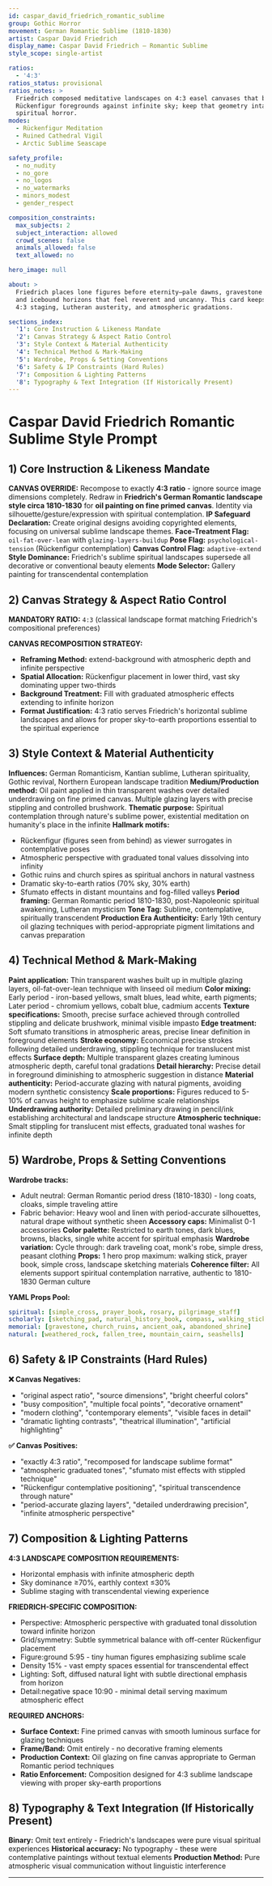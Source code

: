 ```yaml
---
id: caspar_david_friedrich_romantic_sublime
group: Gothic Horror
movement: German Romantic Sublime (1810-1830)
artist: Caspar David Friedrich
display_name: Caspar David Friedrich — Romantic Sublime
style_scope: single-artist

ratios:
  - '4:3'
ratios_status: provisional
ratios_notes: >
  Friedrich composed meditative landscapes on 4:3 easel canvases that balance
  Rückenfigur foregrounds against infinite sky; keep that geometry intact for
  spiritual horror.
modes:
  - Rückenfigur Meditation
  - Ruined Cathedral Vigil
  - Arctic Sublime Seascape

safety_profile:
  - no_nudity
  - no_gore
  - no_logos
  - no_watermarks
  - minors_modest
  - gender_respect

composition_constraints:
  max_subjects: 2
  subject_interaction: allowed
  crowd_scenes: false
  animals_allowed: false
  text_allowed: no

hero_image: null

about: >
  Friedrich places lone figures before eternity—pale dawns, gravestone silhouettes,
  and icebound horizons that feel reverent and uncanny. This card keeps his
  4:3 staging, Lutheran austerity, and atmospheric gradations.

sections_index:
  '1': Core Instruction & Likeness Mandate
  '2': Canvas Strategy & Aspect Ratio Control
  '3': Style Context & Material Authenticity
  '4': Technical Method & Mark-Making
  '5': Wardrobe, Props & Setting Conventions
  '6': Safety & IP Constraints (Hard Rules)
  '7': Composition & Lighting Patterns
  '8': Typography & Text Integration (If Historically Present)
---
```

# Caspar David Friedrich Romantic Sublime Style Prompt

## 1) Core Instruction & Likeness Mandate

**CANVAS OVERRIDE:** Recompose to exactly **4:3 ratio** - ignore source image dimensions completely. Redraw in **Friedrich's German Romantic landscape style circa 1810-1830** for **oil painting on fine primed canvas**. Identity via silhouette/gesture/expression with spiritual contemplation. **IP Safeguard Declaration:** Create original designs avoiding copyrighted elements, focusing on universal sublime landscape themes. **Face-Treatment Flag:** `oil-fat-over-lean` with `glazing-layers-buildup` **Pose Flag:** `psychological-tension` (Rückenfigur contemplation) **Canvas Control Flag:** `adaptive-extend` **Style Dominance:** Friedrich's sublime spiritual landscapes supersede all decorative or conventional beauty elements **Mode Selector:** Gallery painting for transcendental contemplation

## 2) Canvas Strategy & Aspect Ratio Control

**MANDATORY RATIO:** `4:3` (classical landscape format matching Friedrich's compositional preferences)

**CANVAS RECOMPOSITION STRATEGY:**

- **Reframing Method:** extend-background with atmospheric depth and infinite perspective
- **Spatial Allocation:** Rückenfigur placement in lower third, vast sky dominating upper two-thirds
- **Background Treatment:** Fill with graduated atmospheric effects extending to infinite horizon
- **Format Justification:** 4:3 ratio serves Friedrich's horizontal sublime landscapes and allows for proper sky-to-earth proportions essential to the spiritual experience

## 3) Style Context & Material Authenticity

**Influences:** German Romanticism, Kantian sublime, Lutheran spirituality, Gothic revival, Northern European landscape tradition **Medium/Production method:** Oil paint applied in thin transparent washes over detailed underdrawing on fine primed canvas. Multiple glazing layers with precise stippling and controlled brushwork. **Thematic purpose:** Spiritual contemplation through nature's sublime power, existential meditation on humanity's place in the infinite **Hallmark motifs:**

- Rückenfigur (figures seen from behind) as viewer surrogates in contemplative poses
- Atmospheric perspective with graduated tonal values dissolving into infinity
- Gothic ruins and church spires as spiritual anchors in natural vastness
- Dramatic sky-to-earth ratios (70% sky, 30% earth)
- Sfumato effects in distant mountains and fog-filled valleys **Period framing:** German Romantic period 1810-1830, post-Napoleonic spiritual awakening, Lutheran mysticism **Tone Tag:** Sublime, contemplative, spiritually transcendent **Production Era Authenticity:** Early 19th century oil glazing techniques with period-appropriate pigment limitations and canvas preparation

## 4) Technical Method & Mark-Making

**Paint application:** Thin transparent washes built up in multiple glazing layers, oil-fat-over-lean technique with linseed oil medium **Color mixing:** Early period - iron-based yellows, smalt blues, lead white, earth pigments; Later period - chromium yellows, cobalt blue, cadmium accents **Texture specifications:** Smooth, precise surface achieved through controlled stippling and delicate brushwork, minimal visible impasto **Edge treatment:** Soft sfumato transitions in atmospheric areas, precise linear definition in foreground elements **Stroke economy:** Economical precise strokes following detailed underdrawing, stippling technique for translucent mist effects **Surface depth:** Multiple transparent glazes creating luminous atmospheric depth, careful tonal gradations **Detail hierarchy:** Precise detail in foreground diminishing to atmospheric suggestion in distance **Material authenticity:** Period-accurate glazing with natural pigments, avoiding modern synthetic consistency **Scale proportions:** Figures reduced to 5-10% of canvas height to emphasize sublime scale relationships **Underdrawing authority:** Detailed preliminary drawing in pencil/ink establishing architectural and landscape structure **Atmospheric technique:** Smalt stippling for translucent mist effects, graduated tonal washes for infinite depth

## 5) Wardrobe, Props & Setting Conventions

**Wardrobe tracks:**

- Adult neutral: German Romantic period dress (1810-1830) - long coats, cloaks, simple traveling attire
- Fabric behavior: Heavy wool and linen with period-accurate silhouettes, natural drape without synthetic sheen **Accessory caps:** Minimalist 0-1 accessories **Color palette:** Restricted to earth tones, dark blues, browns, blacks, single white accent for spiritual emphasis **Wardrobe variation:** Cycle through: dark traveling coat, monk's robe, simple dress, peasant clothing **Props:** 1 hero prop maximum: walking stick, prayer book, simple cross, landscape sketching materials **Coherence filter:** All elements support spiritual contemplation narrative, authentic to 1810-1830 German culture

**YAML Props Pool:**

```yaml
spiritual: [simple_cross, prayer_book, rosary, pilgrimage_staff]
scholarly: [sketching_pad, natural_history_book, compass, walking_stick]
memorial: [gravestone, church_ruins, ancient_oak, abandoned_shrine]
natural: [weathered_rock, fallen_tree, mountain_cairn, seashells]
```

## 6) Safety & IP Constraints (Hard Rules)

**❌ Canvas Negatives:**

- "original aspect ratio", "source dimensions", "bright cheerful colors"
- "busy composition", "multiple focal points", "decorative ornament"
- "modern clothing", "contemporary elements", "visible faces in detail"
- "dramatic lighting contrasts", "theatrical illumination", "artificial highlighting"

**✅ Canvas Positives:**

- "exactly 4:3 ratio", "recomposed for landscape sublime format"
- "atmospheric graduated tones", "sfumato mist effects with stippled technique"
- "Rückenfigur contemplative positioning", "spiritual transcendence through nature"
- "period-accurate glazing layers", "detailed underdrawing precision", "infinite atmospheric perspective"

## 7) Composition & Lighting Patterns

**4:3 LANDSCAPE COMPOSITION REQUIREMENTS:**

- Horizontal emphasis with infinite atmospheric depth
- Sky dominance ≥70%, earthly context ≤30%
- Sublime staging with transcendental viewing experience

**FRIEDRICH-SPECIFIC COMPOSITION:**

- Perspective: Atmospheric perspective with graduated tonal dissolution toward infinite horizon
- Grid/symmetry: Subtle symmetrical balance with off-center Rückenfigur placement
- Figure:ground 5:95 - tiny human figures emphasizing sublime scale
- Density 15% - vast empty spaces essential for transcendental effect
- Lighting: Soft, diffused natural light with subtle directional emphasis from horizon
- Detail:negative space 10:90 - minimal detail serving maximum atmospheric effect

**REQUIRED ANCHORS:**

- **Surface Context:** Fine primed canvas with smooth luminous surface for glazing techniques
- **Frame/Band:** Omit entirely - no decorative framing elements
- **Production Context:** Oil glazing on fine canvas appropriate to German Romantic period techniques
- **Ratio Enforcement:** Composition designed for 4:3 sublime landscape viewing with proper sky-earth proportions

## 8) Typography & Text Integration (If Historically Present)

**Binary:** Omit text entirely - Friedrich's landscapes were pure visual spiritual experiences **Historical accuracy:** No typography - these were contemplative paintings without textual elements **Production Method:** Pure atmospheric visual communication without linguistic interference

------
